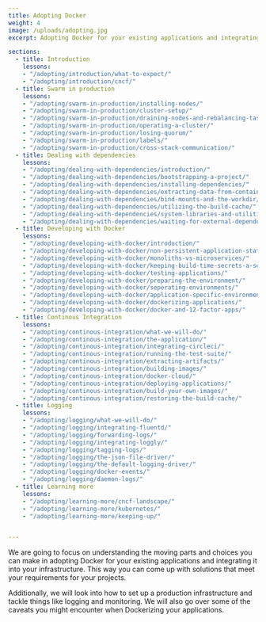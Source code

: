 ```yaml
---
title: Adopting Docker
weight: 4
image: /uploads/adopting.jpg
excerpt: Adopting Docker for your existing applications and integrating it into your infrastructure.

sections:
  - title: Introduction
    lessons:
    - "/adopting/introduction/what-to-expect/"
    - "/adopting/introduction/cncf/"
  - title: Swarm in production
    lessons:
    - "/adopting/swarm-in-production/installing-nodes/"
    - "/adopting/swarm-in-production/cluster-setup/"
    - "/adopting/swarm-in-production/draining-nodes-and-rebalancing-tasks/"
    - "/adopting/swarm-in-production/operating-a-cluster/"
    - "/adopting/swarm-in-production/losing-quorum/"
    - "/adopting/swarm-in-production/labels/"
    - "/adopting/swarm-in-production/cross-stack-communication/"
  - title: Dealing with dependencies
    lessons:
    - "/adopting/dealing-with-dependencies/introduction/"
    - "/adopting/dealing-with-dependencies/bootstrapping-a-project/"
    - "/adopting/dealing-with-dependencies/installing-dependencies/"
    - "/adopting/dealing-with-dependencies/extracting-data-from-containers/"
    - "/adopting/dealing-with-dependencies/bind-mounts-and-the-workdir/"
    - "/adopting/dealing-with-dependencies/utilizing-the-build-cache/"
    - "/adopting/dealing-with-dependencies/system-libraries-and-utilities/"
    - "/adopting/dealing-with-dependencies/waiting-for-external-dependencies/"
  - title: Developing with Docker
    lessons:
    - "/adopting/developing-with-docker/introduction/"
    - "/adopting/developing-with-docker/non-persistent-application-state/"
    - "/adopting/developing-with-docker/monoliths-vs-microservices/"
    - "/adopting/developing-with-docker/keeping-build-time-secrets-a-secret/"
    - "/adopting/developing-with-docker/testing-applications/"
    - "/adopting/developing-with-docker/preparing-the-environment/"
    - "/adopting/developing-with-docker/seperating-environments/"
    - "/adopting/developing-with-docker/application-specific-environments/"
    - "/adopting/developing-with-docker/dockerizing-applications/"
    - "/adopting/developing-with-docker/docker-and-12-factor-apps/"
  - title: Continous Integration
    lessons:
    - "/adopting/continous-integration/what-we-will-do/"
    - "/adopting/continous-integration/the-application/"
    - "/adopting/continous-integration/integrating-circleci/"
    - "/adopting/continous-integration/running-the-test-suite/"
    - "/adopting/continous-integration/extracting-artifacts/"
    - "/adopting/continous-integration/building-images/"
    - "/adopting/continous-integration/docker-cloud/"
    - "/adopting/continous-integration/deploying-applications/"
    - "/adopting/continous-integration/build-your-own-images/"
    - "/adopting/continous-integration/restoring-the-build-cache/"
  - title: Logging
    lessons:
    - "/adopting/logging/what-we-will-do/"
    - "/adopting/logging/integrating-fluentd/"
    - "/adopting/logging/forwarding-logs/"
    - "/adopting/logging/integrating-loggly/"
    - "/adopting/logging/tagging-logs/"
    - "/adopting/logging/the-json-file-driver/"
    - "/adopting/logging/the-default-logging-driver/"
    - "/adopting/logging/docker-events/"
    - "/adopting/logging/daemon-logs/"
  - title: Learning more
    lessons:
    - "/adopting/learning-more/cncf-landscape/"
    - "/adopting/learning-more/kubernetes/"
    - "/adopting/learning-more/keeping-up/"


---
```


We are going to focus on understanding the moving parts and choices you can make in adopting Docker for your existing applications and integrating it into your infrastructure. This way you can come up with solutions that meet your requirements for your projects.

Additionally, we will look into how to set up a production infrastructure and tackle things like logging and monitoring. We will also go over some of the caveats you might encounter when Dockerizing your applications.